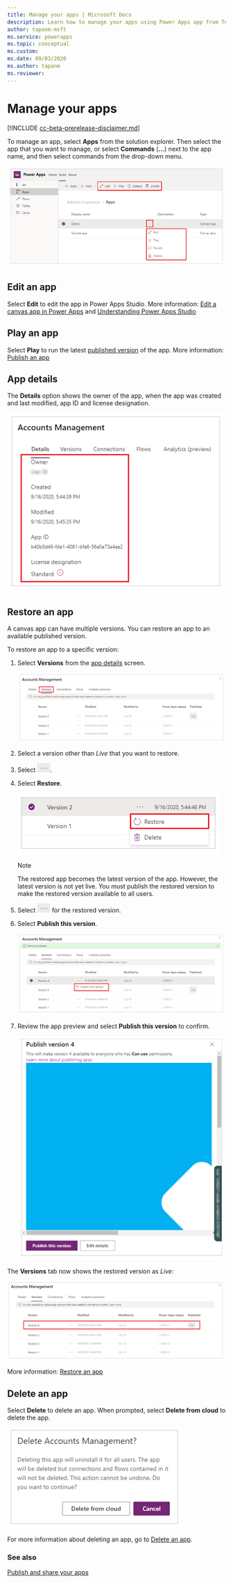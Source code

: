 ```yaml
---
title: Manage your apps | Microsoft Docs
description: Learn how to manage your apps using Power Apps app from Teams.
author: tapanm-msft
ms.service: powerapps
ms.topic: conceptual
ms.custom: 
ms.date: 09/03/2020
ms.author: tapanm
ms.reviewer: 
---
```


# Manage your apps

[!INCLUDE [cc-beta-prerelease-disclaimer.md](../includes/cc-beta-prerelease-disclaimer.md)]

To manage an app, select **Apps** from the solution explorer. Then select the app that you want to manage, or select **Commands** (**…**) next to the app name, and then select commands from the drop-down menu.

![Select apps](media/manage-apps-1.png "Select apps")

## Edit an app

Select **Edit** to edit the app in Power Apps Studio. More information: [Edit a canvas app in Power Apps](../maker/canvas-apps/edit-app.md) and [Understanding Power Apps Studio](understand-power-apps-studio.md)

## Play an app

Select **Play** to run the latest [published version](../maker/canvas-apps/save-publish-app.md) of the app. More information: [Publish an app](publish-and-share-apps.md)

## App details

The **Details** option shows the owner of the app, when the app was created and last modified, app ID and license designation.

![App details](media/app-details.png "App details")

## Restore an app

A canvas app can have multiple versions. You can restore an app to an available published version.

To restore an app to a specific version:

1. Select **Versions** from the [app details](#app-details) screen.

    ![App versions](media/app-versions.png "App versions")

1. Select a version other than *Live* that you want to restore.

1. Select ![Ellipsis](media/ellipsis.png "Ellipsis").

1. Select **Restore**.

    ![Restore a version](media/restore-version.png "Restore a version")

    > [!NOTE]
    > The restored app becomes the latest version of the app. However, the latest version is not yet live. You must publish the restored version to make the restored version available to all users.

1. Select ![Ellipsis to publish restored version](media/ellipsis.png "Ellipsis to publish restored version") for the restored version.

1. Select **Publish this version**.

    ![Publish restored version](media/publish-restored-version.png "Publish restored version")

1. Review the app preview and select **Publish this version** to confirm.

    ![Confirm publish restored version](media/confirm-publish-restored-version.png "Confirm publish restored version")

The **Versions** tab now shows the restored version as *Live*:

![Confirm restored app](media/confirm-restored-app.png "Confirm restored app")

More information: [Restore an app](../maker/canvas-apps/restore-an-app.md)

## Delete an app

Select **Delete** to delete an app. When prompted, select **Delete from cloud** to delete the app.

![Delete app](media/manage-app-2.png "Delete app")

For more information about deleting an app, go to [Delete an app](../maker/canvas-apps/delete-app.md).

### See also

[Publish and share your apps](publish-and-share-apps.md)
